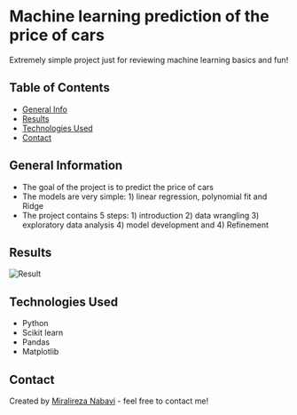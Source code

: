 # Machine learning prediction of the price of cars
Extremely simple project just for reviewing machine learning basics and fun!

## Table of Contents
* [General Info](#general-information)
* [Results](Results)
* [Technologies Used](#technologies-used)
* [Contact](#contact)
<!-- * [License](#license) -->


## General Information
- The goal of the project is to predict the price of cars
- The models are very simple: 1) linear regression, polynomial fit and Ridge
- The project contains 5 steps: 1) introduction 2) data wrangling 3) exploratory data analysis 4) model development and 4) Refinement

## Results

![Result](Result.png)

## Technologies Used
- Python
- Scikit learn
- Pandas
- Matplotlib

## Contact
Created by [Miralireza Nabavi](anabavib@asu.edu) - feel free to contact me!
